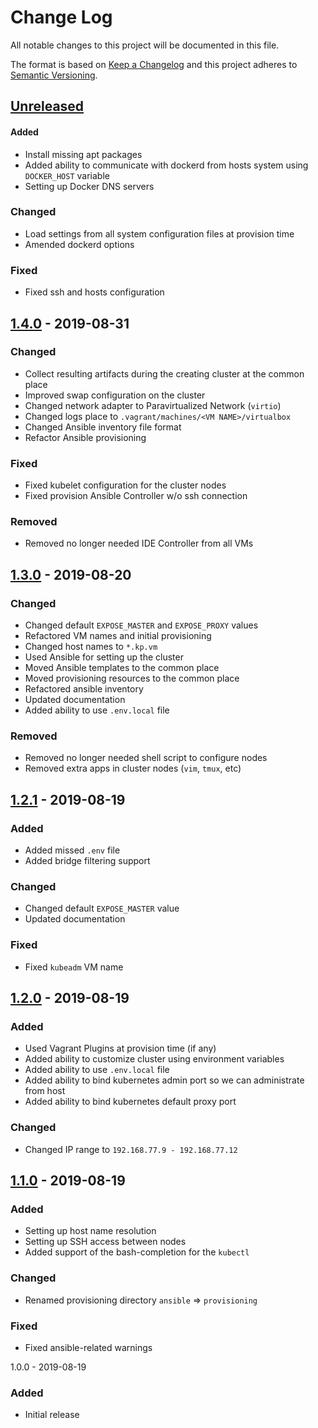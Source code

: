 # Change Log

All notable changes to this project will be documented in this file.

The format is based on [Keep a Changelog](http://keepachangelog.com/)
and this project adheres to [Semantic Versioning](http://semver.org/).

## [Unreleased]
#### Added
- Install missing apt packages
- Added ability to communicate with dockerd from hosts system using
  `DOCKER_HOST` variable
- Setting up Docker DNS servers

### Changed
- Load settings from all system configuration files at provision time
- Amended dockerd options

### Fixed
- Fixed ssh and hosts configuration

## [1.4.0] - 2019-08-31
### Changed
- Collect resulting artifacts during the creating cluster at the common
  place
- Improved swap configuration on the cluster
- Changed network adapter to Paravirtualized Network (`virtio`)
- Changed logs place to `.vagrant/machines/<VM NAME>/virtualbox`
- Changed Ansible inventory file format
- Refactor Ansible provisioning

### Fixed
- Fixed kubelet configuration for the cluster nodes
- Fixed provision Ansible Controller w/o ssh connection

### Removed
- Removed no longer needed IDE Controller from all VMs

## [1.3.0] - 2019-08-20
### Changed
- Changed default `EXPOSE_MASTER` and `EXPOSE_PROXY` values
- Refactored VM names and initial provisioning
- Changed host names to `*.kp.vm` 
- Used Ansible for setting up the cluster
- Moved Ansible templates to the common place  
- Moved provisioning resources to the common place 
- Refactored ansible inventory
- Updated documentation
- Added ability to use `.env.local` file

### Removed
- Removed no longer needed shell script to configure nodes 
- Removed extra apps in cluster nodes (`vim`, `tmux`, etc)

## [1.2.1] - 2019-08-19
### Added
- Added missed `.env` file
- Added bridge filtering support

### Changed
- Changed default `EXPOSE_MASTER` value
- Updated documentation

### Fixed
- Fixed `kubeadm` VM name

## [1.2.0] - 2019-08-19
### Added
- Used Vagrant Plugins at provision time (if any)
- Added ability to customize cluster using environment variables
- Added ability to use `.env.local` file
- Added ability to bind kubernetes admin port so we can administrate from host
- Added ability to bind kubernetes default proxy port

### Changed
- Changed IP range to `192.168.77.9 - 192.168.77.12`

## [1.1.0] - 2019-08-19
### Added
- Setting up host name resolution
- Setting up SSH access between nodes
- Added support of the bash-completion for the `kubectl`

### Changed
- Renamed provisioning directory `ansible` => `provisioning`

### Fixed
- Fixed ansible-related warnings

1.0.0 - 2019-08-19
### Added
- Initial release

[Unreleased]: https://github.com/sergeyklay/kubernetes-playground/compare/1.4.0...HEAD
[1.4.0]: https://github.com/sergeyklay/kubernetes-playground/compare/1.3.0...1.4.0
[1.3.0]: https://github.com/sergeyklay/kubernetes-playground/compare/1.2.1...1.3.0
[1.2.1]: https://github.com/sergeyklay/kubernetes-playground/compare/1.2.0...1.2.1
[1.2.0]: https://github.com/sergeyklay/kubernetes-playground/compare/1.1.0...1.2.0
[1.1.0]: https://github.com/sergeyklay/kubernetes-playground/compare/1.0.0...1.1.0
